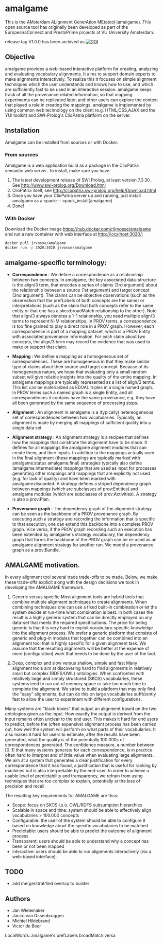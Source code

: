 # amalgame
This is the AMsterdam ALignment GenerAtion MEtatool (amalgame).
This open source tool has originally been developed as part of the EuropeanaConnect and PrestoPrime projects at VU University Amsterdam.

release tag V1.0.0 has been archived as
[![DOI](https://zenodo.org/badge/19640566.svg)](https://zenodo.org/badge/latestdoi/19640566)



## Objective
amalgame provides a web-based interactive platform for creating, analyzing and evaluating vocabulary alignments.  It aims to support domain experts to make alignments interactively.  To realize this it focuses on simple alignment techniques which the user understands and knows how to use, and which are sufficiently fast to be used in an interactive session.  amalgame keeps track of all the provenance related information, so that mapping experiments can be replicated later, and other users can explore the context that played a role in creating the mappings.  amalgame is implemented by using common web technology on the client (e.g. HTML,CSS,AJAX and the YUI toolkit) and SWI-Prolog's ClioPatria platform on the server.

## Installation

Amalgame can be installed from sources or with Docker.

### From sources

Amalgame is a web application build as a package in the ClioPatria semantic web server. To install, make sure you have:

1. The latest development release of SWI Prolog, at least version 7.3.30. See http://www.swi-prolog.org/Download.html
2. ClioPatria itself, see http://cliopatria.swi-prolog.org/help/Download.html
3. Once you have your ClioPatria server up and running, just install amalgame as a cpack:
        :- cpack_install(amalgame).
4. Done!

### With Docker

Download the Docker image <https://hub.docker.com/r/jrvosse/amalgame> and run a new container with web interface at <http://localhost:3020/>:

~~~sh
docker pull jrvosse/amalgame
docker run -p 3020:3020 jrvosse/amalgame
~~~

## amalgame-specific terminology:

- **Correspondence** : We define a correspondence as a relationship between two concepts.  In amalgame, the key associated data-structure is the align/3 term, that encodes a series of claims (3rd argument) about the relationship between a source (1st argument) and target concept (2nd argument).  The claims can be objective observations (such as the observation that the prefLabels of both concepts are the same) or interpretations (such as the claim that both concepts refer to the same entity or that one has a skos:broadMatch relationship to the other). Note that align/3 always denotes a 1-1 relationship, you need multiple align/3 terms to represent N-M relationships.  In PROV terms, a correspondence is too fine grained to play a direct role in a PROV graph.  However, each correspondence is part of a mapping dataset, which is a PROV Entity with associated provenance information.  For each claim about two concepts, the align/3 term may record the evidence that was used to make or support that claim.

- **Mapping** : We define a mapping as a homogeneous set of correspondences. These are homogeneous in that they make similar type of claims about their source and target concept.  Because of its homogeneous nature, we hope that evaluating only a small random subset will give reliable insights into the quality of the entire mapping. In amalgame mappings are typically represented as a list of align/3 terms.  This list can be materialized as EDOAL triples in a single named graph.  In PROV terms such a named graph is a single Entity, and all correspondences it contains have the same provenance, e.g. they have all been generated by the same sequence of processing steps.  

- **Alignment** : An alignment in amalgame is a (typically) hetereogeneous set of correspondences between two vocabularies.  Typically, an alignment is made by merging all mappings of sufficient quality into a single data set.

- **Alignment strategy** : An alignment strategy is a recipee that defines how the mappings that constitute the alignment have to be made.  It defines for all mappings the amalgame alignment modules that can create them, and their inputs.  In addition to the mappings actually used in the final alignment (these mappings are typically marked with amalgame:status amalgame:final) strategies typically also define (amalgame:intermediate) mappings that are used as input for processes generating other mappings and mappings that are explicitly not used (e.g. for lack of quality) and have been marked with amalgame:discarded.  A strategy defines a striped dependency graph between mappings (which are subclasses of prov:Entities) and amalgame modules (which are subclasses of prov:Activities).  A strategy is also a prov:Plan.

- **Provenance graph** : The dependency graph of the alignment strategy can be seen as the backbone of a PROV provenance graph.  By executing such a strategy and recording the information that is specific to that execution, one can extend this backbone into a complete PROV graph.  Vice versa, if the PROV graph recording such an execution has been extended by amalgame's strategy vocabulary, the dependency graph that forms the backbone of the PROV graph can be re-used as an amalgame alignment strategy for another run. We model a provenance graph as a prov:Bundle.

## AMALGAME motivation.

In every alignment tool several trade trade-offs to be made. Below, we make these trade-offs explicit along with the design decisions we took in developing the AMALGAME framework. 

1. Generic versus specific
Most alignment tools are hybrid tools that combine multiple alignment techniques to create alignments.  When combining techniques one can use a fixed built-in combination or let the system decide at run-time what combination is best. In both cases the result is a highly generic system that can be directly employed on any data-set that meets the required specifications.  The price for being generic is that it is very hard to exploit vocabulary-specific knowledge into the alignment process.  We prefer a generic platform that consists of generic and plug-in modules that together can be combined into an alignment tool that is highly specific for a given alignment task.  We assume that the resulting alignments will be better at the expense of more (configuration) work that needs to be done by the user of the tool.

2. Deep, complex and slow versus shallow, simple and fast
Many alignment tools aim at discovering hard to find alignments in relatively small but complex (RDFS/OWL) ontologies.  When confronted with relatively large and simply structured (SKOS) vocabularies, these systems tend to run out of memory space or take too much time to complete the alignment.  We strive to build a platform that may only find the "easy" alignments, but can do this on large vocabularies sufficiently fast to allow the user to experiment with different configurations. 

Many systems are "black boxes" that output an alignment based on the two ontologies given as the input.  How exactly the output is derived from the input remains often unclear to the end user. This makes it hard for end users to predict, before the (often expensive) alignment process has been carried out, how well the system will perform on what parts of their vocabularies.  It also makes it hard for users to estimate, after the results have been generated, what the quality is of the potentially 100.000s of correspondences generated.  The confidence measure, a number between [0..1] that many systems generate for each correspondence, is in practice often hard to interpret and of little value when evaluating large alignments.  We aim at a system that generates a clear justification for every correspondence that it has found, a justification that is useful for ranking by machines but is also interpretable by the end-user.  In order to achieve a usable level of predictability and transparency, we refrain from using techniques that are too complex to explain, potentially at the loss of precision and recall.

The resulting key requirements for AMALGAME are thus:

- Scope: focus on SKOS i.s.o. OWL/RDFS subsumption hierarchies
- Scalable in space and time: system should be able to effectively align vocabularies > 100.000 concepts
- Configurable: the user of the system should be able to configure it based on knowledge about the specific vocabularies to be matched
- Predictable: users should be able to predict the outcome of alignment process
- Transparent: users should be able to understand why a concept has been or not been mapped
- Interactive: users should be able to run alignments interactively (via a web-based interface).

## TODO

- add merge/stratified overlap to builder

## Authors
- Jan Wielemaker
- Jacco van Ossenbruggen
- Michiel Hildebrand
- Victor de Boer 

LocalWords:  amalgame's prefLabels broadMatch versa
